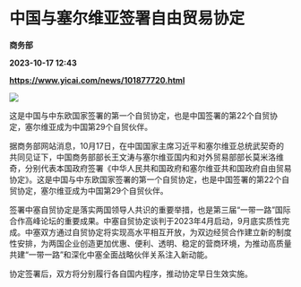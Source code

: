 # 中国与塞尔维亚签署自由贸易协定
**商务部**

**2023-10-17 12:43**

**https://www.yicai.com/news/101877720.html**

![](https://imgcdn.yicai.com/uppics/slides/2023/10/1004512a9098f376f16f7cad10cb2642.jpg)

这是中国与中东欧国家签署的第一个自贸协定，也是中国签署的第22个自贸协定，塞尔维亚成为中国第29个自贸伙伴。

据商务部网站消息，10月17日，在中国国家主席习近平和塞尔维亚总统武契奇的共同见证下，中国商务部部长王文涛与塞尔维亚国内和对外贸易部部长莫米洛维奇，分别代表本国政府签署《中华人民共和国政府和塞尔维亚共和国政府自由贸易协定》。这是中国与中东欧国家签署的第一个自贸协定，也是中国签署的第22个自贸协定，塞尔维亚成为中国第29个自贸伙伴。

签署中塞自贸协定是落实两国领导人共识的重要举措，也是第三届“一带一路”国际合作高峰论坛的重要成果。中塞自贸协定谈判于2023年4月启动，9月底实质性完成。中塞双方通过自贸协定将实现高水平相互开放，为双边经贸合作建立新的制度性安排，为两国企业创造更加优惠、便利、透明、稳定的营商环境，为推动高质量共建“一带一路”和深化中塞全面战略伙伴关系注入新动能。

协定签署后，双方将分别履行各自国内程序，推动协定早日生效实施。